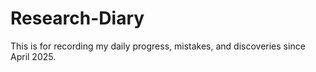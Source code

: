 # Research-Diary

This is for recording my daily progress, mistakes, and discoveries since April 2025.
